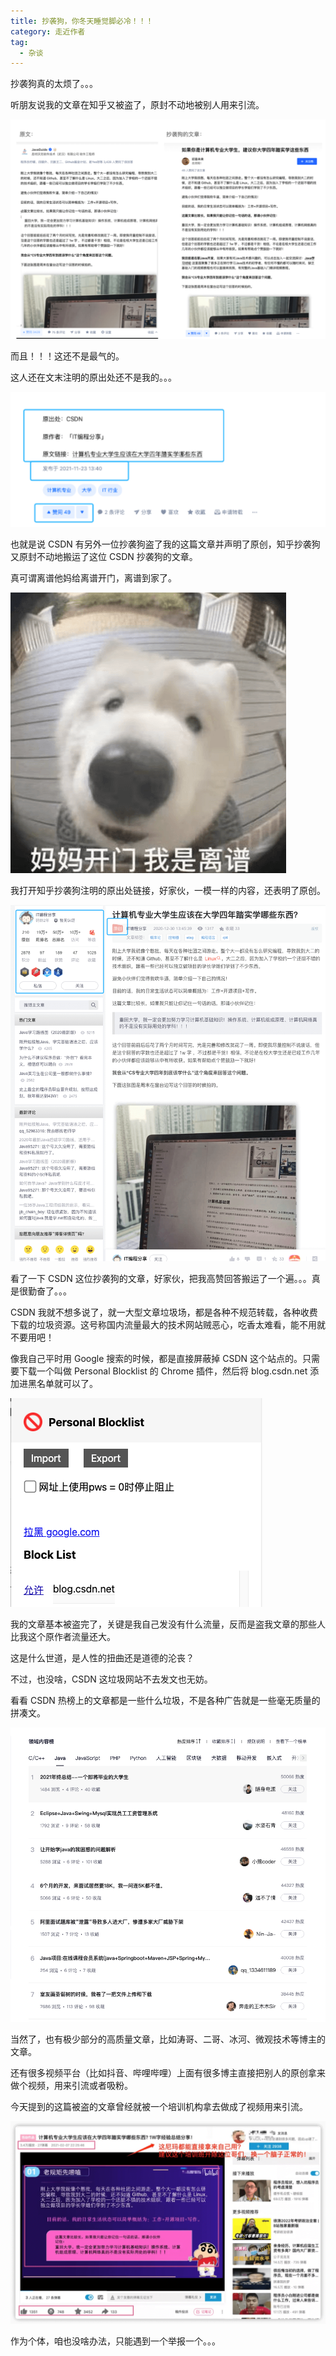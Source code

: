 ```yaml
---
title: 抄袭狗，你冬天睡觉脚必冷！！！
category: 走近作者
tag:
  - 杂谈
---
```


抄袭狗真的太烦了。。。

听朋友说我的文章在知乎又被盗了，原封不动地被别人用来引流。

![](./images/generated/39f223bd8d8240b8b7328f7ab6edbc57~tplv-k3u1fbpfcp-zoom-1.png)

而且！！！这还不是最气的。

这人还在文末注明的原出处还不是我的。。。

![](./images/generated/fa47e0752f4b4b57af424114bc6bc558~tplv-k3u1fbpfcp-zoom-1.png)

也就是说 CSDN 有另外一位抄袭狗盗了我的这篇文章并声明了原创，知乎抄袭狗又原封不动地搬运了这位 CSDN 抄袭狗的文章。

真可谓离谱他妈给离谱开门，离谱到家了。

![](./images/generated/6f8d281579224b13ad235c28e1d7790e~tplv-k3u1fbpfcp-zoom-1.png)

我打开知乎抄袭狗注明的原出处链接，好家伙，一模一样的内容，还表明了原创。

![](./images/generated/6a6d7b206b6a43ec9b0055a8f47a30be~tplv-k3u1fbpfcp-zoom-1.png)

看了一下 CSDN 这位抄袭狗的文章，好家伙，把我高赞回答搬运了一个遍。。。真是很勤奋了。。。

CSDN 我就不想多说了，就一大型文章垃圾场，都是各种不规范转载，各种收费下载的垃圾资源。这号称国内流量最大的技术网站贼恶心，吃香太难看，能不用就不要用吧！

像我自己平时用 Google 搜索的时候，都是直接屏蔽掉 CSDN 这个站点的。只需要下载一个叫做 Personal Blocklist 的 Chrome 插件，然后将 blog.csdn.net 添加进黑名单就可以了。

![](./images/generated/be151d93cd024c6e911d1a694212d91c~tplv-k3u1fbpfcp-zoom-1.png)

我的文章基本被盗完了，关键是我自己发没有什么流量，反而是盗我文章的那些人比我这个原作者流量还大。

这是什么世道，是人性的扭曲还是道德的沦丧？

不过，也没啥，CSDN 这垃圾网站不去发文也无妨。

看看 CSDN 热榜上的文章都是一些什么垃圾，不是各种广告就是一些毫无质量的拼凑文。

![](./images/generated/cd07efe86af74ea0a07d29236718ddc8~tplv-k3u1fbpfcp-zoom-1-20230717155426403.png)

当然了，也有极少部分的高质量文章，比如涛哥、二哥、冰河、微观技术等博主的文章。

还有很多视频平台（比如抖音、哔哩哔哩）上面有很多博主直接把别人的原创拿来做个视频，用来引流或者吸粉。

今天提到的这篇被盗的文章曾经就被一个培训机构拿去做成了视频用来引流。

![](./images/generated/9dda1e36ceff4cbb9b0bf9501b279be5~tplv-k3u1fbpfcp-zoom-1.png)

作为个体，咱也没啥办法，只能遇到一个举报一个。。。